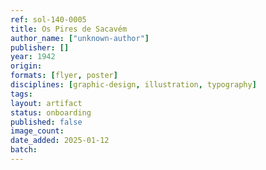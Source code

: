 ```yaml
---
ref: sol-140-0005
title: Os Pires de Sacavém
author_name: ["unknown-author"]
publisher: []
year: 1942
origin:
formats: [flyer, poster]
disciplines: [graphic-design, illustration, typography]
tags:
layout: artifact
status: onboarding
published: false
image_count:
date_added: 2025-01-12
batch:
---
```

